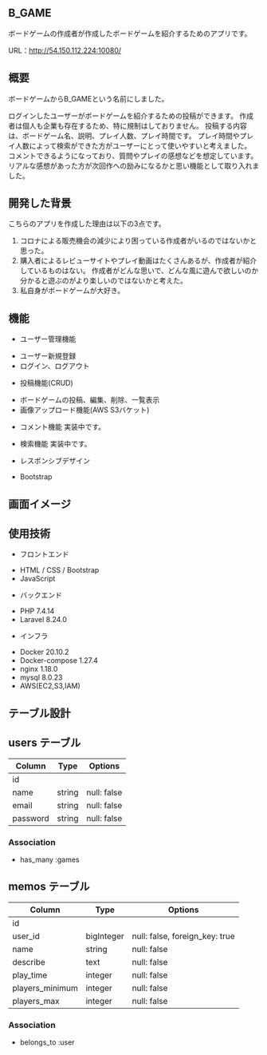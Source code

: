 ## B_GAME

ボードゲームの作成者が作成したボードゲームを紹介するためのアプリです。

URL：http://54.150.112.224:10080/

## 概要

ボードゲームからB_GAMEという名前にしました。

ログインしたユーザーがボードゲームを紹介するための投稿ができます。
作成者は個人も企業も存在するため、特に規制はしておりません。
投稿する内容は、ボードゲーム名、説明、プレイ人数、プレイ時間です。
プレイ時間やプレイ人数によって検索ができた方がユーザーにとって使いやすいと考えました。
コメントできるようになっており、質問やプレイの感想などを想定しています。
リアルな感想があった方が次回作への励みになるかと思い機能として取り入れました。

## 開発した背景

こちらのアプリを作成した理由は以下の3点です。

1. コロナによる販売機会の減少により困っている作成者がいるのではないかと思った。
2. 購入者によるレビューサイトやプレイ動画はたくさんあるが、作成者が紹介しているものはない。
   作成者がどんな思いで、どんな風に遊んで欲しいのか分かると遊ぶのがより楽しいのではないかと考えた。
3. 私自身がボードゲームが大好き。

## 機能

- ユーザー管理機能
* ユーザー新規登録
* ログイン、ログアウト

- 投稿機能(CRUD)
* ボードゲームの投稿、編集、削除、一覧表示
* 画像アップロード機能(AWS S3バケット)

- コメント機能
実装中です。

- 検索機能
実装中です。

- レスポンシブデザイン
* Bootstrap


## 画面イメージ



## 使用技術
- フロントエンド
* HTML / CSS / Bootstrap
* JavaScript

- バックエンド
* PHP 7.4.14
* Laravel 8.24.0

- インフラ
* Docker 20.10.2
* Docker-compose 1.27.4
* nginx 1.18.0
* mysql 8.0.23
* AWS(EC2,S3,IAM)


## テーブル設計

## users テーブル

| Column     | Type   | Options     |
| ---------- | ------ | ----------- |
| id         |        |             |
| name       | string | null: false |
| email      | string | null: false |
| password   | string | null: false |

### Association

- has_many :games

## memos テーブル

| Column          | Type       | Options                        |
| --------------- | ---------- | ------------------------------ |
| id              |            |                                |
| user_id         | bigInteger | null: false, foreign_key: true |
| name            | string     | null: false                    |
| describe        | text       | null: false                    |
| play_time       | integer    | null: false                    |
| players_minimum | integer    | null: false                    |
| players_max     | integer    | null: false                    |

### Association

- belongs_to :user
